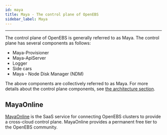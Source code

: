 ```yaml
---
id: maya
title: Maya - The control plane of OpenEBS
sidebar_label: Maya
---
```


------

The control plane of OpenEBS is generally referred to as Maya. The control plane has several components as follows:

- Maya-Provisioner
- Maya-ApiServer
- Logger
- Side cars
- Maya - Node Disk Manager (NDM)

The above components are collectively referred to as Maya.  For more details about the control plane components, see [the architecture section](/docs/next/architecture.html#control-plane).


## MayaOnline

[MayaOnline](https://docs.mayaonline.io) is the SaaS service for connecting OpenEBS clusters to provide a cross-cloud control plane. MayaOnline provides a permanent free tier to the OpenEBS community.



<!-- Hotjar Tracking Code for https://docs.openebs.io -->
<script>
   (function(h,o,t,j,a,r){
       h.hj=h.hj||function(){(h.hj.q=h.hj.q||[]).push(arguments)};
       h._hjSettings={hjid:785693,hjsv:6};
       a=o.getElementsByTagName('head')[0];
       r=o.createElement('script');r.async=1;
       r.src=t+h._hjSettings.hjid+j+h._hjSettings.hjsv;
       a.appendChild(r);
   })(window,document,'https://static.hotjar.com/c/hotjar-','.js?sv=');
</script>

<!-- Global site tag (gtag.js) - Google Analytics -->
<script async src="https://www.googletagmanager.com/gtag/js?id=UA-92076314-12"></script>
<script>
  window.dataLayer = window.dataLayer || [];
  function gtag(){dataLayer.push(arguments);}
  gtag('js', new Date());

  gtag('config', 'UA-92076314-12');
</script>
